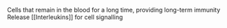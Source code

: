 Cells that remain in the blood for a long time, providing long-term immunity
Release [[Interleukins]] for cell signalling